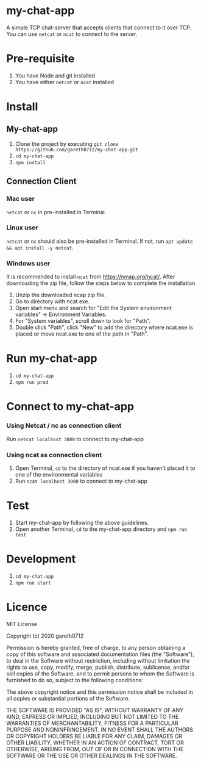# my-chat-app

A simple TCP chat-server that accepts clients that connect to it over TCP. You can use `netcat` or `ncat` to connect to the server.

# Pre-requisite

1. You have Node and git installed
2. You have either `netcat` or `ncat` installed

# Install

## My-chat-app

1. Clone the project by executing `git clone https://github.com/gareth0712/my-chat-app.git`
2. `cd my-chat-app`
3. `npm install`

## Connection Client

### Mac user

`netcat` or `nc` in pre-installed in Terminal.

### Linux user

`netcat` or `nc` should also be pre-installed in Terminal. If not, run `apt update && apt install -y netcat`.

### Windows user

It is recommended to install `ncat` from https://nmap.org/ncat/. After downloading the zip file, follow the steps below to complete the installation

1. Unzip the downloaded ncap zip file.
2. Go to directory with ncat.exe.
3. Open start menu and search for "Edit the System environment variables" -> Environment Variables.
4. For "System variables", scroll down to look for "Path".
5. Double click "Path", click "New" to add the directory where ncat.exe is placed or move ncat.exe to one of the path in "Path".

# Run my-chat-app

1. `cd my-chat-app`
2. `npm run prod`

# Connect to my-chat-app

### Using Netcat / nc as connection client

Run `netcat localhost 3000` to connect to my-chat-app

### Using ncat as connection client

1. Open Terminal, `cd` to the directory of ncat.exe if you haven't placed it to one of the environmental variables
2. Run `ncat localhost 3000` to connect to my-chat-app

# Test

1. Start my-chat-app by following the above guidelines.
2. Open another Terminal, `cd` to the my-chat-app directory and `npm run test`

# Development

1. `cd my-chat-app`
2. `npm run start`

# Licence

MIT License

Copyright (c) 2020 gareth0712

Permission is hereby granted, free of charge, to any person obtaining a copy
of this software and associated documentation files (the "Software"), to deal
in the Software without restriction, including without limitation the rights
to use, copy, modify, merge, publish, distribute, sublicense, and/or sell
copies of the Software, and to permit persons to whom the Software is
furnished to do so, subject to the following conditions:

The above copyright notice and this permission notice shall be included in all
copies or substantial portions of the Software.

THE SOFTWARE IS PROVIDED "AS IS", WITHOUT WARRANTY OF ANY KIND, EXPRESS OR
IMPLIED, INCLUDING BUT NOT LIMITED TO THE WARRANTIES OF MERCHANTABILITY,
FITNESS FOR A PARTICULAR PURPOSE AND NONINFRINGEMENT. IN NO EVENT SHALL THE
AUTHORS OR COPYRIGHT HOLDERS BE LIABLE FOR ANY CLAIM, DAMAGES OR OTHER
LIABILITY, WHETHER IN AN ACTION OF CONTRACT, TORT OR OTHERWISE, ARISING FROM,
OUT OF OR IN CONNECTION WITH THE SOFTWARE OR THE USE OR OTHER DEALINGS IN THE
SOFTWARE.
